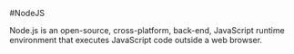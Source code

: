 #NodeJS 



Node.js is an open-source, cross-platform, back-end, JavaScript runtime environment that executes JavaScript code outside a web browser.
